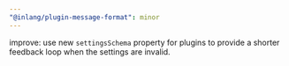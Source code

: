 ```yaml
---
"@inlang/plugin-message-format": minor
---
```


improve: use new `settingsSchema` property for plugins to provide a shorter feedback loop when the settings are invalid.
